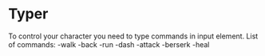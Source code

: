 # Typer
To control your character you need to type commands in input element.
List of commands:
-walk
-back
-run
-dash
-attack
-berserk
-heal

